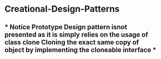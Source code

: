 # Creational-Design-Patterns

## * Notice Prototype Design pattern isnot presented as it is simply relies on the usage of class clone Cloning the exact same copy of object by implementing the cloneable interface *
